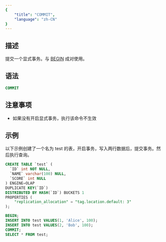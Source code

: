 ```yaml
---
{
    "title": "COMMIT",
    "language": "zh-CN"
}
---
```


<!--
Licensed to the Apache Software Foundation (ASF) under one
or more contributor license agreements.  See the NOTICE file
distributed with this work for additional information
regarding copyright ownership.  The ASF licenses this file
to you under the Apache License, Version 2.0 (the
"License"); you may not use this file except in compliance
with the License.  You may obtain a copy of the License at

  http://www.apache.org/licenses/LICENSE-2.0

Unless required by applicable law or agreed to in writing,
software distributed under the License is distributed on an
"AS IS" BASIS, WITHOUT WARRANTIES OR CONDITIONS OF ANY
KIND, either express or implied.  See the License for the
specific language governing permissions and limitations
under the License.
-->



## 描述

提交一个显式事务。与 [BEGIN](./BEGIN) 成对使用。

## 语法

```sql
COMMIT
```

## 注意事项

- 如果没有开启显式事务，执行该命令不生效

## 示例

以下示例创建了一个名为 test 的表，开启事务，写入两行数据后，提交事务。然后执行查询。

```sql
CREATE TABLE `test` (
  `ID` int NOT NULL,
  `NAME` varchar(100) NULL,
  `SCORE` int NULL
) ENGINE=OLAP
DUPLICATE KEY(`ID`)
DISTRIBUTED BY HASH(`ID`) BUCKETS 1
PROPERTIES (
    "replication_allocation" = "tag.location.default: 3"
);

BEGIN;
INSERT INTO test VALUES(1, 'Alice', 100);
INSERT INTO test VALUES(2, 'Bob', 100);
COMMIT;
SELECT * FROM test;
```